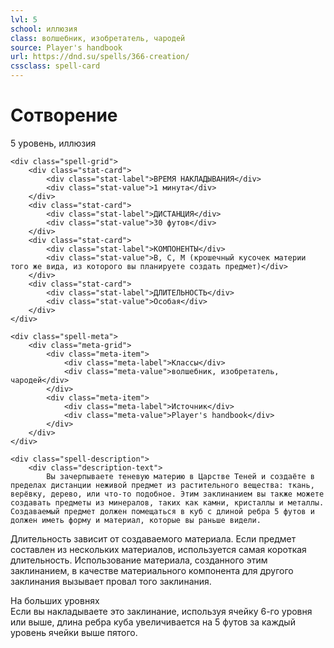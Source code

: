 ```yaml
---
lvl: 5
school: иллюзия
class: волшебник, изобретатель, чародей
source: Player's handbook
url: https://dnd.su/spells/366-creation/
cssclass: spell-card
---
```


<div class="spell-container">
    <div class="spell-header">
        <h1 class="spell-name">Сотворение</h1>
        <div class="spell-level">5 уровень, иллюзия</div>
    </div>
    
    <div class="spell-grid">
        <div class="stat-card">
            <div class="stat-label">ВРЕМЯ НАКЛАДЫВАНИЯ</div>
            <div class="stat-value">1 минута</div>
        </div>
        <div class="stat-card">
            <div class="stat-label">ДИСТАНЦИЯ</div>
            <div class="stat-value">30 футов</div>
        </div>
        <div class="stat-card">
            <div class="stat-label">КОМПОНЕНТЫ</div>
            <div class="stat-value">В, С, М (крошечный кусочек материи того же вида, из которого вы планируете создать предмет)</div>
        </div>
        <div class="stat-card">
            <div class="stat-label">ДЛИТЕЛЬНОСТЬ</div>
            <div class="stat-value">Особая</div>
        </div>
    </div>
    
    <div class="spell-meta">
        <div class="meta-grid">
            <div class="meta-item">
                <div class="meta-label">Классы</div>
                <div class="meta-value">волшебник, изобретатель, чародей</div>
            </div>
            <div class="meta-item">
                <div class="meta-label">Источник</div>
                <div class="meta-value">Player's handbook</div>
            </div>
        </div>
    </div>
    
    <div class="spell-description">
        <div class="description-text">
            Вы зачерпываете теневую материю в Царстве Теней и создаёте в пределах дистанции неживой предмет из растительного вещества: ткань, верёвку, дерево, или что-то подобное. Этим заклинанием вы также можете создавать предметы из минералов, таких как камни, кристаллы и металлы. Создаваемый предмет должен помещаться в куб с длиной ребра 5 футов и должен иметь форму и материал, которые вы раньше видели.
Длительность зависит от создаваемого материала. Если предмет составлен из нескольких материалов, используется самая короткая длительность.
Использование материала, созданного этим заклинанием, в качестве материального компонента для другого заклинания вызывает провал того заклинания.
        </div>
        <div class="higher-levels">
            <div class="higher-levels-title">На больших уровнях</div>
            <div class="higher-levels-text">
                Если вы накладываете это заклинание, используя ячейку 6-го уровня или выше, длина ребра куба увеличивается на 5 футов за каждый уровень ячейки выше пятого.
            </div>
        </div>
    </div>
</div>